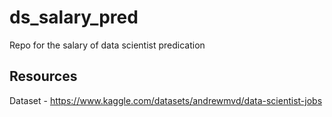 # ds_salary_pred
Repo for the salary of data scientist predication

## Resources
Dataset - https://www.kaggle.com/datasets/andrewmvd/data-scientist-jobs
